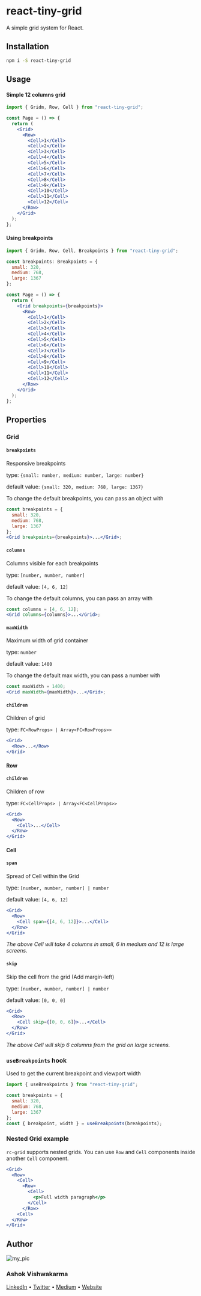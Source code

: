 # react-tiny-grid

A simple grid system for React.

## Installation

```bash
npm i -S react-tiny-grid
```

## Usage

#### Simple 12 columns grid

```jsx
import { Gridm, Row, Cell } from "react-tiny-grid";

const Page = () => {
  return (
    <Grid>
      <Row>
        <Cell>1</Cell>
        <Cell>2</Cell>
        <Cell>3</Cell>
        <Cell>4</Cell>
        <Cell>5</Cell>
        <Cell>6</Cell>
        <Cell>7</Cell>
        <Cell>8</Cell>
        <Cell>9</Cell>
        <Cell>10</Cell>
        <Cell>11</Cell>
        <Cell>12</Cell>
      </Row>
    </Grid>
  );
};
```

#### Using breakpoints

```jsx
import { Gridm, Row, Cell, Breakpoints } from "react-tiny-grid";

const breakpoints: Breakpoints = {
  small: 320,
  medium: 768,
  large: 1367
};

const Page = () => {
  return (
    <Grid breakpoints={breakpoints}>
      <Row>
        <Cell>1</Cell>
        <Cell>2</Cell>
        <Cell>3</Cell>
        <Cell>4</Cell>
        <Cell>5</Cell>
        <Cell>6</Cell>
        <Cell>7</Cell>
        <Cell>8</Cell>
        <Cell>9</Cell>
        <Cell>10</Cell>
        <Cell>11</Cell>
        <Cell>12</Cell>
      </Row>
    </Grid>
  );
};
```

## Properties

### Grid

#### `breakpoints`

Responsive breakpoints

type: `{small: number, medium: number, large: number}`

default value: `{small: 320, medium: 768, large: 1367}`

To change the default breakpoints, you can pass an object with

```jsx
const breakpoints = {
  small: 320,
  medium: 768,
  large: 1367
};
<Grid breakpoints={breakpoints}>...</Grid>;
```

#### `columns`

Columns visible for each breakpoints

type: `[number, number, number]`

default value: `[4, 6, 12]`

To change the default columns, you can pass an array with

```jsx
const columns = [4, 6, 12];
<Grid columns={columns}>...</Grid>;
```

#### `maxWidth`

Maximum width of grid container

type: `number`

default value: `1400`

To change the default max width, you can pass a number with

```jsx
const maxWidth = 1400;
<Grid maxWidth={maxWidth}>...</Grid>;
```

#### `children`

Children of grid

type: `FC<RowProps> | Array<FC<RowProps>>`

```jsx
<Grid>
  <Row>...</Row>
</Grid>
```

#### Row

#### `children`

Children of row

type: `FC<CellProps> | Array<FC<CellProps>>`

```jsx
<Grid>
  <Row>
    <Cell>...</Cell>
  </Row>
</Grid>
```

#### Cell

#### `span`

Spread of Cell within the Grid

type: `[number, number, number] | number`

default value: `[4, 6, 12]`

```jsx
<Grid>
  <Row>
    <Cell span={[4, 6, 12]}>...</Cell>
  </Row>
</Grid>
```

_The above Cell will take 4 columns in small, 6 in medium and 12 is large screens._

#### `skip`

Skip the cell from the grid (Add margin-left)

type: `[number, number, number] | number`

default value: `[0, 0, 0]`

```jsx
<Grid>
  <Row>
    <Cell skip={[0, 0, 6]}>...</Cell>
  </Row>
</Grid>
```

_The above Cell will skip 6 columns from the grid on large screens._

### `useBreakpoints` hook

Used to get the current breakpoint and viewport width

```jsx
import { useBreakpoints } from "react-tiny-grid";

const breakpoints = {
  small: 320,
  medium: 768,
  large: 1367
};
const { breakpoint, width } = useBreakpoints(breakpoints);
```

### Nested Grid example

`rc-grid` supports nested grids. You can use `Row` and `Cell` components inside another `Cell` component.

```jsx
<Grid>
  <Row>
    <Cell>
      <Row>
        <Cell>
          <p>Full width paragraph</p>
        </Cell>
      </Row>
    <Cell>
  </Row>
</Grid>
```

## Author

![my_pic](https://avatars1.githubusercontent.com/u/389185?s=100&v=1)

[](https://avatars1.githubusercontent.com/u/389185?s=460&v=4)

### Ashok Vishwakarma

[LinkedIn](https://www.linkedin.com/in/avishwakarmadev/) &bull; [Twitter](https://twitter.com/avishwakarmadev) &bull; [Medium](https://medium.com/@avishwakarma)
&bull; [Website](https://avishwakarma.dev)

```

```

